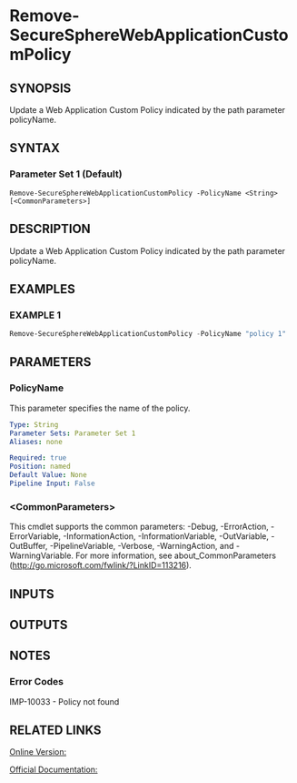 ﻿# Remove-SecureSphereWebApplicationCustomPolicy

## SYNOPSIS
Update a Web Application Custom Policy indicated by the path parameter policyName.

## SYNTAX

### Parameter Set 1 (Default)
```
Remove-SecureSphereWebApplicationCustomPolicy -PolicyName <String> [<CommonParameters>]
```

## DESCRIPTION
Update a Web Application Custom Policy indicated by the path parameter policyName.

## EXAMPLES

### EXAMPLE 1

```powershell
Remove-SecureSphereWebApplicationCustomPolicy -PolicyName "policy 1"
```

## PARAMETERS

### PolicyName
This parameter specifies the name of the policy.

```yaml
Type: String
Parameter Sets: Parameter Set 1
Aliases: none

Required: true
Position: named
Default Value: None
Pipeline Input: False
```

### \<CommonParameters\>
This cmdlet supports the common parameters: -Debug, -ErrorAction, -ErrorVariable, -InformationAction, -InformationVariable, -OutVariable, -OutBuffer, -PipelineVariable, -Verbose, -WarningAction, and -WarningVariable. For more information, see about_CommonParameters (http://go.microsoft.com/fwlink/?LinkID=113216).

## INPUTS

## OUTPUTS

## NOTES

### Error Codes
IMP-10033 - Policy not found

## RELATED LINKS

[Online Version:](https://github.com/akshinmustafayev/SecureSpherePS/tree/master/Documentation)

[Official Documentation:](https://docs.imperva.com/bundle/v13.6-api-reference-guide/page/61873.htm)



